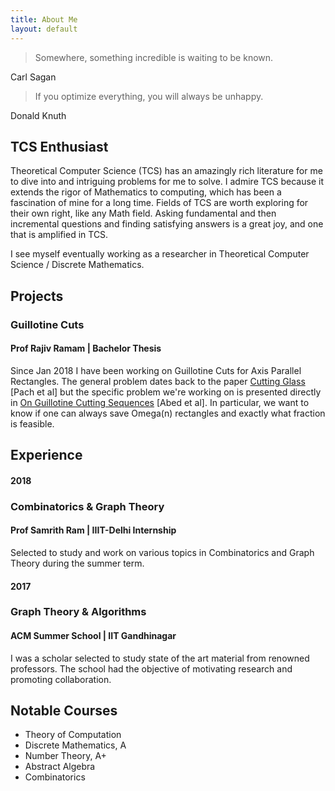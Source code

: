 ```yaml
---
title: About Me
layout: default
---
```


> Somewhere, something incredible is waiting to be known.

Carl Sagan

> If you optimize everything, you will always be unhappy.


Donald Knuth

TCS Enthusiast
------
Theoretical Computer Science (TCS) has an amazingly rich literature for me to dive into and intriguing problems for me to solve. I admire TCS because it extends the rigor of Mathematics to computing, which has been a fascination of mine for a long time. Fields of TCS are worth exploring for their own right, like any Math field. Asking fundamental and then incremental questions and finding satisfying answers is a great joy, and one that is amplified in TCS.

I see myself eventually working as a researcher in Theoretical Computer Science / Discrete Mathematics.

Projects
------
### Guillotine Cuts
#### Prof Rajiv Ramam | Bachelor Thesis
Since Jan 2018 I have been working on Guillotine Cuts for Axis Parallel Rectangles. The general problem dates back to the paper [Cutting Glass](https://dl.acm.org/citation.cfm?id=336223) [Pach et al] but the specific problem we're working on is presented directly in [On Guillotine Cutting Sequences](http://drops.dagstuhl.de/opus/volltexte/2015/5291/) [Abed et al]. In particular, we want to know if one can always save Omega(n) rectangles and exactly what fraction is feasible.

## Experience
#### 2018
### Combinatorics & Graph Theory
####  Prof Samrith Ram | IIIT-Delhi Internship
Selected to study and work on various topics in Combinatorics and Graph Theory during the summer term.

#### 2017
### Graph Theory & Algorithms
#### ACM Summer School | IIT Gandhinagar
I was a scholar selected to study state of the art material from renowned professors. The school had the objective of motivating research and promoting collaboration. 

Notable Courses
------

 - Theory of Computation
 - Discrete Mathematics, A
 - Number Theory, A+ 
 - Abstract Algebra
 - Combinatorics
